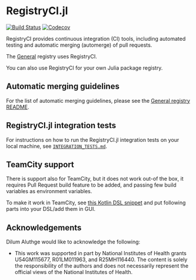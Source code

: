 # RegistryCI.jl

[![Build Status](https://travis-ci.com/JuliaRegistries/RegistryCI.jl.svg?branch=master)](https://travis-ci.com/JuliaRegistries/RegistryCI.jl/branches)
[![Codecov](https://codecov.io/gh/JuliaRegistries/RegistryCI.jl/branch/master/graph/badge.svg)](https://codecov.io/gh/JuliaRegistries/RegistryCI.jl/branch/master)

RegistryCI provides continuous integration (CI) tools, including automated testing and automatic merging (automerge) of pull requests.

The [General](https://github.com/JuliaRegistries/General) registry uses RegistryCI.

You can also use RegistryCI for your own Julia package registry.

## Automatic merging guidelines

For the list of automatic merging guidelines, please see the [General registry README](https://github.com/JuliaRegistries/General/blob/master/README.md#automatic-merging-of-pull-requests).

## RegistryCI.jl integration tests

For instructions on how to run the RegistryCI.jl integration tests on your local machine, see [`INTEGRATION_TESTS.md`](INTEGRATION_TESTS.md).

## TeamCity support

There is support also for TeamCity, but it does not work out-of the box, it requires Pull Request build feature to be added, and passing few build variables as environment variables.

To make it work in TeamCity, see [this Kotlin DSL snippet](teamcity_settings.kts) and put following parts into your DSL/add them in GUI.

## Acknowledgements

Dilum Aluthge would like to acknowledge the following:
- This work was supported in part by National Institutes of Health grants U54GM115677, R01LM011963, and R25MH116440. The content is solely the responsibility of the authors and does not necessarily represent the official views of the National Institutes of Health.
